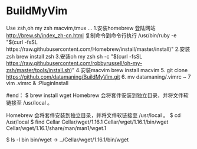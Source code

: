 # BuildMyVim
Use zsh,oh my zsh macvim,tmux ...
1.安装homebrew 
登陆网站 http://brew.sh/index_zh-cn.html
复制命令到命令行执行 /usr/bin/ruby -e "$(curl -fsSL https://raw.githubusercontent.com/Homebrew/install/master/install)"
2.安装zsh 
brew install zsh
3.安装oh my zsh sh 
-c "$(curl -fsSL https://raw.githubusercontent.com/robbyrussell/oh-my-zsh/master/tools/install.sh)"
4.安装macvim 
brew install macvim
5. git clone https://github.com/datamaning/BuildMyVim.git
6. mv datamaning/.vimrc ~
7 vim .vimrc & :PluginInstall

#end：
$ brew install wget
Homebrew 会将套件安装到独立目录，并将文件软链接至 /usr/local 。

Homebrew 会将套件安装到独立目录，并将文件软链接至 /usr/local 。
$ cd /usr/local
$ find Cellar
Cellar/wget/1.16.1
Cellar/wget/1.16.1/bin/wget
Cellar/wget/1.16.1/share/man/man1/wget.1

$ ls -l bin
bin/wget -> ../Cellar/wget/1.16.1/bin/wget
